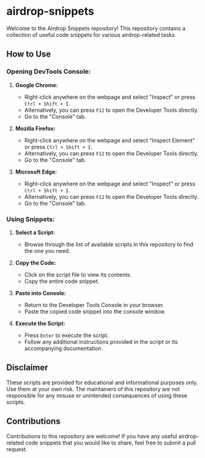 # airdrop-snippets

Welcome to the Airdrop Snippets repository! This repository contains a collection of useful code snippets for various airdrop-related tasks.

## How to Use

### Opening DevTools Console:

1. **Google Chrome:**
   - Right-click anywhere on the webpage and select "Inspect" or press `Ctrl + Shift + I`.
   - Alternatively, you can press `F12` to open the Developer Tools directly.
   - Go to the "Console" tab.

2. **Mozilla Firefox:**
   - Right-click anywhere on the webpage and select "Inspect Element" or press `Ctrl + Shift + I`.
   - Alternatively, you can press `F12` to open the Developer Tools directly.
   - Go to the "Console" tab.

3. **Microsoft Edge:**
   - Right-click anywhere on the webpage and select "Inspect" or press `Ctrl + Shift + I`.
   - Alternatively, you can press `F12` to open the Developer Tools directly.
   - Go to the "Console" tab.

### Using Snippets:

1. **Select a Script:**
   - Browse through the list of available scripts in this repository to find the one you need.

2. **Copy the Code:**
   - Click on the script file to view its contents.
   - Copy the entire code snippet.

3. **Paste into Console:**
   - Return to the Developer Tools Console in your browser.
   - Paste the copied code snippet into the console window.

4. **Execute the Script:**
   - Press `Enter` to execute the script.
   - Follow any additional instructions provided in the script or its accompanying documentation.

## Disclaimer

These scripts are provided for educational and informational purposes only. Use them at your own risk. The maintainers of this repository are not responsible for any misuse or unintended consequences of using these scripts.

## Contributions

Contributions to this repository are welcome! If you have any useful airdrop-related code snippets that you would like to share, feel free to submit a pull request.